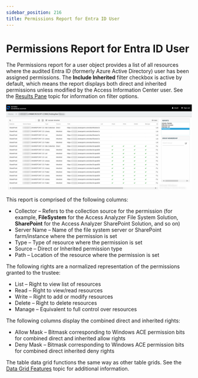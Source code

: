 ```yaml
---
sidebar_position: 216
title: Permissions Report for Entra ID User
---
```


# Permissions Report for Entra ID User

The Permissions report for a user object provides a list of all resources where the audited Entra ID (formerly Azure Active Directory) user has been assigned permissions. The **Include Inherited** filter checkbox is active by default, which means the report displays both direct and inherited permissions unless modified by the Access Information Center user. See the [Results Pane](../../Navigate/Overview#Results "Results Pane") topic for information on filter options.

![Permissions report for Entra ID](../../../../../Resources/Images/Access/InformationCenter/ResourceAudit/User/PermissionsEntraID.PNG "Permissions report for Entra ID")

This report is comprised of the following columns:

* Collector – Refers to the collection source for the permission (for example, **FileSystem** for the Access Analyzer File System Solution, **SharePoint** for the Access Analyzer SharePoint Solution, and so on)
* Server Name – Name of the file system server or SharePoint farm/instance where the permission is set
* Type – Type of resource where the permission is set
* Source – Direct or Inherited permission type
* Path – Location of the resource where the permission is set

The following rights are a normalized representation of the permissions granted to the trustee:

* List – Right to view list of resources
* Read – Right to view/read resources
* Write – Right to add or modify resources
* Delete – Right to delete resources
* Manage – Equivalent to full control over resources

The following columns display the combined direct and inherited rights:

* Allow Mask – Bitmask corresponding to Windows ACE permission bits for combined direct and inherited allow rights
* Deny Mask – Bitmask corresponding to Windows ACE permission bits for combined direct inherited deny rights

The table data grid functions the same way as other table grids. See the [Data Grid Features](../../../../General/DataGrid "Data Grid Features") topic for additional information.